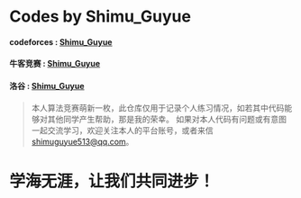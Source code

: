 # Codes by Shimu_Guyue

#### codeforces : [Shimu_Guyue](https://codeforces.com/profile/Shimu_Guyue)

#### 牛客竞赛 : [Shimu_Guyue](https://ac.nowcoder.com/acm/contest/profile/917525779)

#### 洛谷 : [Shimu_Guyue](https://www.luogu.com.cn/user/1254437)

> 本人算法竞赛萌新一枚，此仓库仅用于记录个人练习情况，如若其中代码能够对其他同学产生帮助，那是我的荣幸。
如果对本人代码有问题或有意图一起交流学习，欢迎关注本人的平台账号，或者来信 shimuguyue513@qq.com。

# **学海无涯，让我们共同进步！**